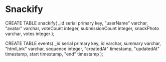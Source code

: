 # Snackify

CREATE TABLE snackify(
   _id serial primary key,
   "userName" varchar,
   "avatar" varchar,
   voteCount integer,
   submissionCount integer,
   snackPhoto varchar,
   votes integer
   );

CREATE TABLE events(
    _id serial primary key, 
    id varchar, 
    summary varchar, 
    "htmlLink" varchar,
    sequence integer, 
    "createdAt" timestamp, 
    "updatedAt" timestamp,
    start timestamp, 
    "end" timestamp
  );
